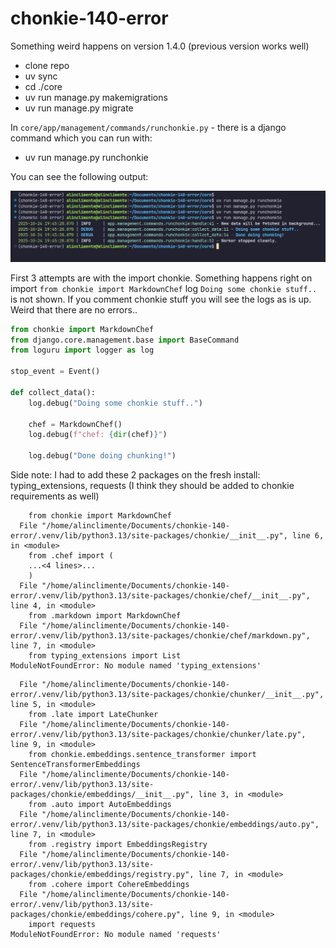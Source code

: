 # chonkie-140-error

Something weird happens on version 1.4.0 (previous version works well)

- clone repo
- uv sync
- cd ./core 
- uv run manage.py makemigrations
- uv run manage.py migrate


In `core/app/management/commands/runchonkie.py` - there  is a django command which you can run with:
- uv run manage.py runchonkie

You can see the following output:

![Output](runchonkie-output.png)

First 3 attempts are with the import chonkie. Something happens right on import `from chonkie import MarkdownChef` log `Doing some chonkie stuff..` is not shown. If you comment chonkie stuff you will see the logs as is up. Weird that there are no errors..


```py
from chonkie import MarkdownChef
from django.core.management.base import BaseCommand
from loguru import logger as log

stop_event = Event()

def collect_data():
    log.debug("Doing some chonkie stuff..")

    chef = MarkdownChef()
    log.debug(f"chef: {dir(chef)}")

    log.debug("Done doing chunking!")

```


Side note: I had to add these 2 packages on the fresh install: typing_extensions, requests (I think they should be added to chonkie requirements as well)

```
    from chonkie import MarkdownChef
  File "/home/alinclimente/Documents/chonkie-140-error/.venv/lib/python3.13/site-packages/chonkie/__init__.py", line 6, in <module>
    from .chef import (
    ...<4 lines>...
    )
  File "/home/alinclimente/Documents/chonkie-140-error/.venv/lib/python3.13/site-packages/chonkie/chef/__init__.py", line 4, in <module>
    from .markdown import MarkdownChef
  File "/home/alinclimente/Documents/chonkie-140-error/.venv/lib/python3.13/site-packages/chonkie/chef/markdown.py", line 7, in <module>
    from typing_extensions import List
ModuleNotFoundError: No module named 'typing_extensions'

```

```
  File "/home/alinclimente/Documents/chonkie-140-error/.venv/lib/python3.13/site-packages/chonkie/chunker/__init__.py", line 5, in <module>
    from .late import LateChunker
  File "/home/alinclimente/Documents/chonkie-140-error/.venv/lib/python3.13/site-packages/chonkie/chunker/late.py", line 9, in <module>
    from chonkie.embeddings.sentence_transformer import SentenceTransformerEmbeddings
  File "/home/alinclimente/Documents/chonkie-140-error/.venv/lib/python3.13/site-packages/chonkie/embeddings/__init__.py", line 3, in <module>
    from .auto import AutoEmbeddings
  File "/home/alinclimente/Documents/chonkie-140-error/.venv/lib/python3.13/site-packages/chonkie/embeddings/auto.py", line 7, in <module>
    from .registry import EmbeddingsRegistry
  File "/home/alinclimente/Documents/chonkie-140-error/.venv/lib/python3.13/site-packages/chonkie/embeddings/registry.py", line 7, in <module>
    from .cohere import CohereEmbeddings
  File "/home/alinclimente/Documents/chonkie-140-error/.venv/lib/python3.13/site-packages/chonkie/embeddings/cohere.py", line 9, in <module>
    import requests
ModuleNotFoundError: No module named 'requests'

```

